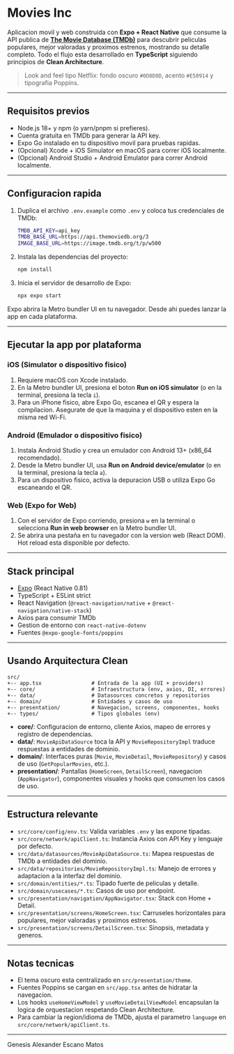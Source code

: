 # Movies Inc

Aplicacion movil y web construida con **Expo + React Native** que consume la API publica de **[The Movie Database (TMDb)](https://developers.themoviedb.org/3)** para descubrir peliculas populares, mejor valoradas y proximos estrenos, mostrando su detalle completo. Todo el flujo esta desarrollado en **TypeScript** siguiendo principios de **Clean Architecture**.

> Look and feel tipo Netflix: fondo oscuro `#0D0D0D`, acento `#E50914` y tipografia Poppins.

---

## Requisitos previos

- Node.js 18+ y npm (o yarn/pnpm si prefieres).
- Cuenta gratuita en TMDb para generar la API key.
- Expo Go instalado en tu dispositivo movil para pruebas rapidas.
- (Opcional) Xcode + iOS Simulator en macOS para correr iOS localmente.
- (Opcional) Android Studio + Android Emulator para correr Android localmente.

---

## Configuracion rapida

1. Duplica el archivo `.env.example` como `.env` y coloca tus credenciales de TMDb:

   ```bash
   TMDB_API_KEY=api_key
   TMDB_BASE_URL=https://api.themoviedb.org/3
   IMAGE_BASE_URL=https://image.tmdb.org/t/p/w500
   ```

2. Instala las dependencias del proyecto:

   ```bash
   npm install
   ```

3. Inicia el servidor de desarrollo de Expo:

   ```bash
   npx expo start
   ```

Expo abrira la Metro bundler UI en tu navegador. Desde ahi puedes lanzar la app en cada plataforma.

---

## Ejecutar la app por plataforma

### iOS (Simulator o dispositivo fisico)

1. Requiere macOS con Xcode instalado.
2. En la Metro bundler UI, presiona el boton **Run on iOS simulator** (o en la terminal, presiona la tecla `i`).
3. Para un iPhone fisico, abre Expo Go, escanea el QR y espera la compilacion. Asegurate de que la maquina y el dispositivo esten en la misma red Wi-Fi.

### Android (Emulador o dispositivo fisico)

1. Instala Android Studio y crea un emulador con Android 13+ (x86_64 recomendado).
2. Desde la Metro bundler UI, usa **Run on Android device/emulator** (o en la terminal, presiona la tecla `a`).
3. Para un dispositivo fisico, activa la depuracion USB o utiliza Expo Go escaneando el QR.

### Web (Expo for Web)

1. Con el servidor de Expo corriendo, presiona `w` en la terminal o selecciona **Run in web browser** en la Metro bundler UI.
2. Se abrira una pestaña en tu navegador con la version web (React DOM). Hot reload esta disponible por defecto.

---

## Stack principal

- [Expo](https://expo.dev) (React Native 0.81)
- TypeScript + ESLint strict
- React Navigation (`@react-navigation/native` + `@react-navigation/native-stack`)
- Axios para consumir TMDb
- Gestion de entorno con `react-native-dotenv`
- Fuentes `@expo-google-fonts/poppins`

---

## Usando Arquitectura Clean

```
src/
+-- app.tsx                # Entrada de la app (UI + providers)
+-- core/                  # Infraestructura (env, axios, DI, errores)
+-- data/                  # Datasources concretos y repositorios
+-- domain/                # Entidades y casos de uso
+-- presentation/          # Navegacion, screens, componentes, hooks
+-- types/                 # Tipos globales (env)
```

- **core/**: Configuracion de entorno, cliente Axios, mapeo de errores y registro de dependencias.
- **data/**: `MovieApiDataSource` toca la API y `MovieRepositoryImpl` traduce respuestas a entidades de dominio.
- **domain/**: Interfaces puras (`Movie`, `MovieDetail`, `MovieRepository`) y casos de uso (`GetPopularMovies`, etc.).
- **presentation/**: Pantallas (`HomeScreen`, `DetailScreen`), navegacion (`AppNavigator`), componentes visuales y hooks que consumen los casos de uso.

---

## Estructura relevante

- `src/core/config/env.ts`: Valida variables `.env` y las expone tipadas.
- `src/core/network/apiClient.ts`: Instancia Axios con API Key y lenguaje por defecto.
- `src/data/datasources/MovieApiDataSource.ts`: Mapea respuestas de TMDb a entidades del dominio.
- `src/data/repositories/MovieRepositoryImpl.ts`: Manejo de errores y adaptacion a la interfaz del dominio.
- `src/domain/entities/*.ts`: Tipado fuerte de peliculas y detalle.
- `src/domain/usecases/*.ts`: Casos de uso por endpoint.
- `src/presentation/navigation/AppNavigator.tsx`: Stack con Home + Detail.
- `src/presentation/screens/HomeScreen.tsx`: Carruseles horizontales para populares, mejor valoradas y proximos estrenos.
- `src/presentation/screens/DetailScreen.tsx`: Sinopsis, metadata y generos.

---

## Notas tecnicas

- El tema oscuro esta centralizado en `src/presentation/theme`.
- Fuentes Poppins se cargan en `src/app.tsx` antes de hidratar la navegacion.
- Los hooks `useHomeViewModel` y `useMovieDetailViewModel` encapsulan la logica de orquestacion respetando Clean Architecture.
- Para cambiar la region/idioma de TMDb, ajusta el parametro `language` en `src/core/network/apiClient.ts`.

---

Genesis Alexander Escano Matos
